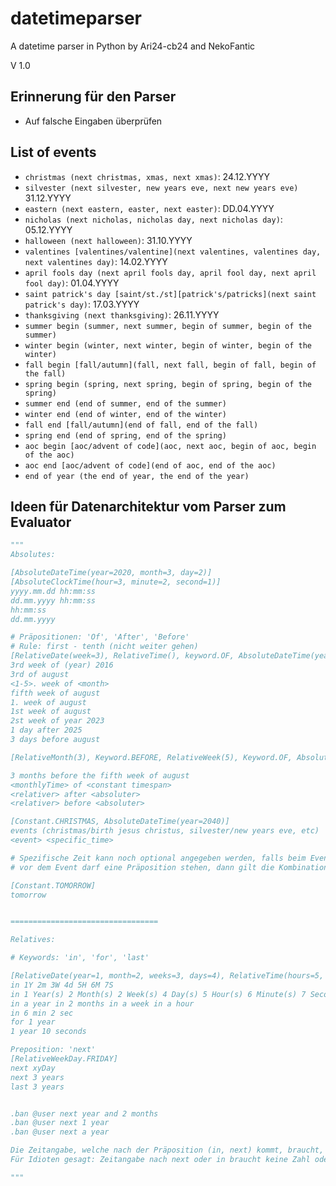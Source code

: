 # datetimeparser

A datetime parser in Python by Ari24-cb24 and NekoFantic

V 1.0

## Erinnerung für den Parser
- Auf falsche Eingaben überprüfen

## List of events

- ``christmas (next christmas, xmas, next xmas)``: 24.12.YYYY
- ``silvester (next silvester, new years eve, next new years eve)`` 31.12.YYYY
- ``eastern (next eastern, easter, next easter)``: DD.04.YYYY
- ``nicholas (next nicholas, nicholas day, next nicholas day)``: 05.12.YYYY
- ``halloween (next halloween)``: 31.10.YYYY
- ``valentines [valentines/valentine](next valentines, valentines day, next valentines day)``: 14.02.YYYY
- ``april fools day (next april fools day, april fool day, next april fool day)``: 01.04.YYYY
- ``saint patrick's day [saint/st./st][patrick's/patricks](next saint patrick's day)``: 17.03.YYYY
- ``thanksgiving (next thanksgiving)``: 26.11.YYYY
- ``summer begin (summer, next summer, begin of summer, begin of the summer)``
- ``winter begin (winter, next winter, begin of winter, begin of the winter)``
- ``fall begin [fall/autumn](fall, next fall, begin of fall, begin of the fall)``
- ``spring begin (spring, next spring, begin of spring, begin of the spring)``
- ``summer end (end of summer, end of the summer)``
- ``winter end (end of winter, end of the winter)``
- ``fall end [fall/autumn](end of fall, end of the fall)``
- ``spring end (end of spring, end of the spring)``
- ``aoc begin [aoc/advent of code](aoc, next aoc, begin of aoc, begin of the aoc)``
- ``aoc end [aoc/advent of code](end of aoc, end of the aoc)``
- ``end of year (the end of year, the end of the year)``

## Ideen für Datenarchitektur vom Parser zum Evaluator

````python
"""
Absolutes:

[AbsoluteDateTime(year=2020, month=3, day=2)]
[AbsoluteClockTime(hour=3, minute=2, second=1)]
yyyy.mm.dd hh:mm:ss
dd.mm.yyyy hh:mm:ss
hh:mm:ss
dd.mm.yyyy

# Präpositionen: 'Of', 'After', 'Before'
# Rule: first - tenth (nicht weiter gehen)
[RelativeDate(week=3), RelativeTime(), keyword.OF, AbsoluteDateTime(year=2016)]
3rd week of (year) 2016
3rd of august
<1-5>. week of <month>
fifth week of august
1. week of august
1st week of august
2st week of year 2023
1 day after 2025
3 days before august

[RelativeMonth(3), Keyword.BEFORE, RelativeWeek(5), Keyword.OF, AbsoluteMonth.AUGUST]

3 months before the fifth week of august
<monthlyTime> of <constant timespan>
<relativer> after <absoluter>
<relativer> before <absoluter>

[Constant.CHRISTMAS, AbsoluteDateTime(year=2040)]
events (christmas/birth jesus christus, silvester/new years eve, etc)
<event> <specific_time>

# Spezifische Zeit kann noch optional angegeben werden, falls beim Event noch nicht eine solche Zeit definiert wurde
# vor dem Event darf eine Präposition stehen, dann gilt die Kombination aus <Präposition> <Event> als Alias für das Event

[Constant.TOMORROW]
tomorrow


=================================

Relatives:

# Keywords: 'in', 'for', 'last'

[RelativeDate(year=1, month=2, weeks=3, days=4), RelativeTime(hours=5, minutes=6, seconds=7)]
in 1Y 2m 3W 4d 5H 6M 7S
in 1 Year(s) 2 Month(s) 2 Week(s) 4 Day(s) 5 Hour(s) 6 Minute(s) 7 Second(s)
in a year in 2 months in a week in a hour
in 6 min 2 sec
for 1 year
1 year 10 seconds

Preposition: 'next'
[RelativeWeekDay.FRIDAY]
next xyDay
next 3 years
last 3 years


.ban @user next year and 2 months
.ban @user next 1 year
.ban @user next a year

Die Zeitangabe, welche nach der Präposition (in, next) kommt, braucht, wenn die Zeitangabe nur ein einzelnes ist, keine Angabe der Zeit (Siehe Beispiele mit ban)
Für Idioten gesagt: Zeitangabe nach next oder in braucht keine Zahl oder ein `a`

"""
````

